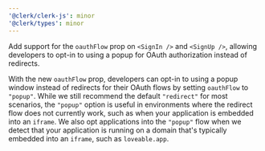 ```yaml
---
'@clerk/clerk-js': minor
'@clerk/types': minor
---
```


Add support for the `oauthFlow` prop on `<SignIn />` and `<SignUp />`, allowing developers to opt-in to using a popup for OAuth authorization instead of redirects.

  With the new `oauthFlow` prop, developers can opt-in to using a popup window instead of redirects for their OAuth flows by setting `oauthFlow` to `"popup"`. While we still recommend the default `"redirect"` for most scenarios, the `"popup"` option is useful in environments where the redirect flow does not currently work, such as when your application is embedded into an `iframe`. We also opt applications into the `"popup"` flow when we detect that your application is running on a domain that's typically embedded into an `iframe`, such as `loveable.app`.
